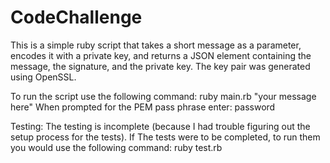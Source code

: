 # CodeChallenge

This is a simple ruby script that takes a short message as a parameter, encodes it with a private key, and returns a JSON element containing the message, the signature, and the private key. The key pair was generated using OpenSSL.

To run the script use the following command:
ruby main.rb "your message here"
When prompted for the PEM pass phrase enter: password

Testing:
The testing is incomplete (because I had trouble figuring out the setup process for the tests).
If The tests were to be completed, to run them you would use the following command:
ruby test.rb

